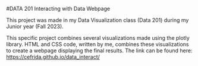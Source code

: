 #DATA 201 Interacting with Data Webpage

This project was made in my Data Visualization class (Data 201) during my Junior year (Fall 2023). 

This specific project combines several visualizations made using the plotly library. HTML and CSS code, written by me, combines these visualizations to create a webpage displaying the final results. The link can be found here: https://cefrida.github.io/data_interact/
